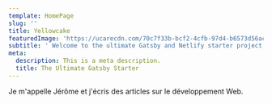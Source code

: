 ```yaml
---
template: HomePage
slug: ''
title: Yellowcake
featuredImage: 'https://ucarecdn.com/70c7f33b-bcf2-4cfb-97d4-b6573d56ac66/'
subtitle: ' Welcome to the ultimate Gatsby and Netlify starter project.'
meta:
  description: This is a meta description.
  title: The Ultimate Gatsby Starter
---
```

Je m'appelle Jérôme et j'écris des articles sur le développement Web.
